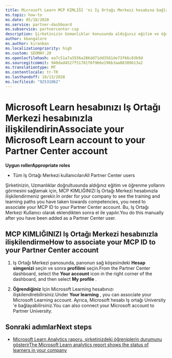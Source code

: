 ```yaml
---
title: Microsoft Learn MCP KIMLIĞI 'ni Iş Ortağı Merkezi hesabına bağlama
ms.topic: how-to
ms.date: 05/18/2020
ms.service: partner-dashboard
ms.subservice: partnercenter-csp
description: Şirketinizin Uzmanlıklar konusunda aldığınız eğitim ve öğrenme yollarını görebilmesi için, MCP KIMLIĞINIZI Iş Ortağı Merkezi hesabınızla ilişkilendirmeyi öğrenin.
author: kbangalore
ms.author: kiranban
ms.localizationpriority: high
ms.custom: SEOMAY.20
ms.openlocfilehash: ea7c51a7a3556a206dd71dd3561de73f66c83b9d
ms.sourcegitcommit: 940dad4527f51781f6f966e196b3aa08389613a2
ms.translationtype: MT
ms.contentlocale: tr-TR
ms.lasthandoff: 10/13/2020
ms.locfileid: "92531862"
---
```

# <a name="associate-your-microsoft-learn-account-to-your-partner-center-account"></a><span data-ttu-id="ad8bb-103">Microsoft Learn hesabınızı Iş Ortağı Merkezi hesabınızla ilişkilendirin</span><span class="sxs-lookup"><span data-stu-id="ad8bb-103">Associate your Microsoft Learn account to your Partner Center account</span></span>

<span data-ttu-id="ad8bb-104">**Uygun roller**</span><span class="sxs-lookup"><span data-stu-id="ad8bb-104">**Appropriate roles**</span></span>

- <span data-ttu-id="ad8bb-105">Tüm Iş Ortağı Merkezi kullanıcıları</span><span class="sxs-lookup"><span data-stu-id="ad8bb-105">All Partner Center users</span></span>

<span data-ttu-id="ad8bb-106">Şirketinizin, Uzmanlıklar doğrultusunda aldığınız eğitim ve öğrenme yollarını görmesini sağlamak için, MCP KIMLIĞINIZI Iş Ortağı Merkezi hesabınızla ilişkilendirmeniz gerekir.</span><span class="sxs-lookup"><span data-stu-id="ad8bb-106">In order for your company to see the training and learning paths you have taken towards competencies, you need to associate your MCP ID to your Partner Center account.</span></span> <span data-ttu-id="ad8bb-107">Bu, Iş Ortağı Merkezi Kullanıcı olarak eklendikten sonra el ile yapılır.</span><span class="sxs-lookup"><span data-stu-id="ad8bb-107">You do this manually after you have been added as a Partner Center user.</span></span>

## <a name="how-to-associate-your-mcp-id-to-your-partner-center-account"></a><span data-ttu-id="ad8bb-108">MCP KIMLIĞINIZI Iş Ortağı Merkezi hesabınızla ilişkilendirme</span><span class="sxs-lookup"><span data-stu-id="ad8bb-108">How to associate your MCP ID to your Partner Center account</span></span>

1. <span data-ttu-id="ad8bb-109">Iş Ortağı Merkezi panosunda, panonun sağ köşesindeki **Hesap simgenizi** seçin ve sonra **profilimi** seçin.</span><span class="sxs-lookup"><span data-stu-id="ad8bb-109">From the Partner Center dashboard, select the **Your account** icon in the right corner of the dashboard, and then select **My profile** .</span></span>

2. <span data-ttu-id="ad8bb-110">**Öğrendiğiniz** Için Microsoft Learning hesabınızı ilişkilendirebilirsiniz.</span><span class="sxs-lookup"><span data-stu-id="ad8bb-110">Under **Your learning** , you can associate your Microsoft Learning account.</span></span> <span data-ttu-id="ad8bb-111">Ayrıca, Microsoft hesabı Iş ortağı University 'e bağlayabilirsiniz.</span><span class="sxs-lookup"><span data-stu-id="ad8bb-111">You can also connect your Microsoft account to Partner University.</span></span>

## <a name="next-steps"></a><span data-ttu-id="ad8bb-112">Sonraki adımlar</span><span class="sxs-lookup"><span data-stu-id="ad8bb-112">Next steps</span></span>

- [<span data-ttu-id="ad8bb-113">Microsoft Learn Analytics raporu, şirketinizdeki öğreniplerin durumunu gösterir</span><span class="sxs-lookup"><span data-stu-id="ad8bb-113">The Microsoft Learn analytics report shows the status of learners in your company</span></span>](ms-learn-analytics.md)